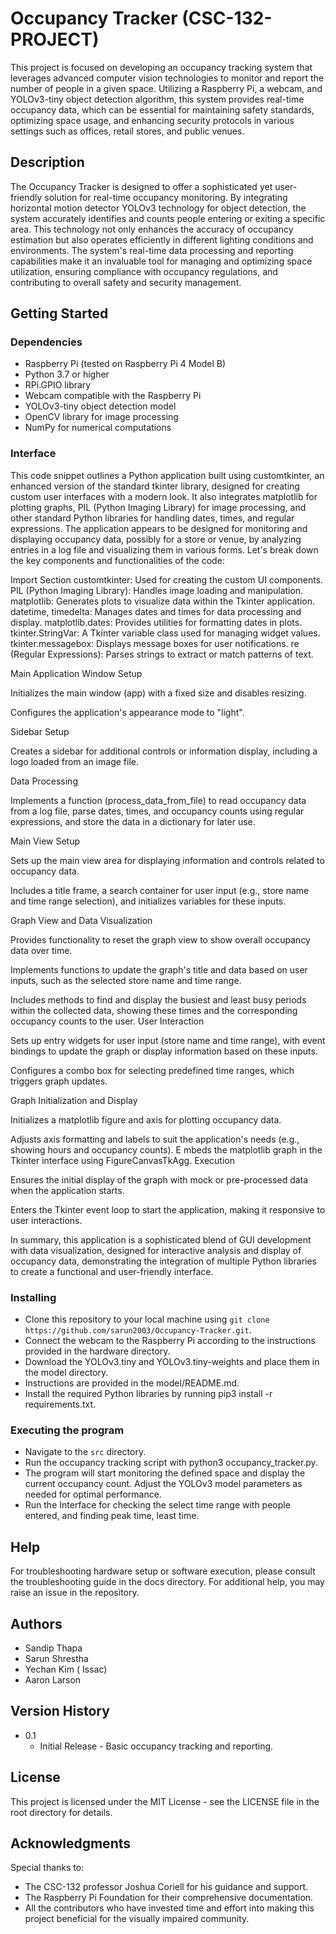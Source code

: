 # Occupancy Tracker (CSC-132-PROJECT)
This project is focused on developing an occupancy tracking system that leverages advanced computer vision technologies to monitor and report the number of people in a given space. Utilizing a Raspberry Pi, a webcam, and YOLOv3-tiny object detection algorithm, this system provides real-time occupancy data, which can be essential for maintaining safety standards, optimizing space usage, and enhancing security protocols in various settings such as offices, retail stores, and public venues.

## Description
The Occupancy Tracker is designed to offer a sophisticated yet user-friendly solution for real-time occupancy monitoring. By integrating horizontal motion detector YOLOv3 technology for object detection, the system accurately identifies and counts people entering or exiting a specific area. This technology not only enhances the accuracy of occupancy estimation but also operates efficiently in different lighting conditions and environments. The system's real-time data processing and reporting capabilities make it an invaluable tool for managing and optimizing space utilization, ensuring compliance with occupancy regulations, and contributing to overall safety and security management.

## Getting Started
### Dependencies
- Raspberry Pi (tested on Raspberry Pi 4 Model B)
- Python 3.7 or higher
- RPi.GPIO library
- Webcam compatible with the Raspberry Pi
- YOLOv3-tiny object detection model
- OpenCV library for image processing
- NumPy for numerical computations

### Interface
This code snippet outlines a Python application built using customtkinter, an enhanced version of the standard tkinter library, designed for creating custom user interfaces with a modern look. It also integrates matplotlib for plotting graphs, PIL (Python Imaging Library) for image processing, and other standard Python libraries for handling dates, times, and regular expressions. The application appears to be designed for monitoring and displaying occupancy data, possibly for a store or venue, by analyzing entries in a log file and visualizing them in various forms. Let's break down the key components and functionalities of the code:

Import Section
customtkinter: Used for creating the custom UI components.
PIL (Python Imaging Library): Handles image loading and manipulation.
matplotlib: Generates plots to visualize data within the Tkinter application.
datetime, timedelta: Manages dates and times for data processing and display.
matplotlib.dates: Provides utilities for formatting dates in plots.
tkinter.StringVar: A Tkinter variable class used for managing widget values.
tkinter.messagebox: Displays message boxes for user notifications.
re (Regular Expressions): Parses strings to extract or match patterns of text.

Main Application Window Setup

Initializes the main window (app) with a fixed size and disables resizing.

Configures the application's appearance mode to "light".

Sidebar Setup

Creates a sidebar for additional controls or information display, including a logo loaded from an image file.

Data Processing

Implements a function (process_data_from_file) to read occupancy data from a log file, parse dates, times, and occupancy counts using regular expressions, and store the data in a dictionary for later use.

Main View Setup

Sets up the main view area for displaying information and controls related to occupancy data.

Includes a title frame, a search container for user input (e.g., store name and time range selection), and initializes variables for these inputs.

Graph View and Data Visualization

Provides functionality to reset the graph view to show overall occupancy data over time.

Implements functions to update the graph's title and data based on user inputs, such as the selected store name and time range.

Includes methods to find and display the busiest and least busy periods within the collected data, showing these times and the corresponding occupancy counts to the user.
User Interaction

Sets up entry widgets for user input (store name and time range), with event bindings to update the graph or display information based on these inputs.

Configures a combo box for selecting predefined time ranges, which triggers graph updates.

Graph Initialization and Display

Initializes a matplotlib figure and axis for plotting occupancy data.

Adjusts axis formatting and labels to suit the application's needs (e.g., showing hours and occupancy counts).
E
mbeds the matplotlib graph in the Tkinter interface using FigureCanvasTkAgg.
Execution

Ensures the initial display of the graph with mock or pre-processed data when the application starts.

Enters the Tkinter event loop to start the application, making it responsive to user interactions.

In summary, this application is a sophisticated blend of GUI development with data visualization, designed for interactive analysis and display of occupancy data, demonstrating the integration of multiple Python libraries to create a functional and user-friendly interface.
  
### Installing
- Clone this repository to your local machine using `git clone https://github.com/sarun2003/Occupancy-Tracker.git`.
- Connect the webcam to the Raspberry Pi according to the instructions provided in the hardware directory.
- Download the YOLOv3.tiny and YOLOv3.tiny-weights and place them in the model directory.
- Instructions are provided in the model/README.md.
- Install the required Python libraries by running pip3 install -r requirements.txt.

### Executing the program
- Navigate to the `src` directory.
- Run the occupancy tracking script with python3 occupancy_tracker.py.
- The program will start monitoring the defined space and display the current occupancy count. Adjust the YOLOv3 model parameters as needed for optimal performance.
- Run the Interface for checking the select time range with people entered, and finding peak time, least time.

## Help
For troubleshooting hardware setup or software execution, please consult the troubleshooting guide in the docs directory.
For additional help, you may raise an issue in the repository.

## Authors
- Sandip Thapa
- Sarun Shrestha
- Yechan Kim ( Issac)
- Aaron Larson

## Version History
* 0.1
    * Initial Release - Basic occupancy tracking and reporting.

## License
This project is licensed under the MIT License - see the LICENSE file in the root directory for details.

## Acknowledgments
Special thanks to:
* The CSC-132 professor Joshua Coriell for his guidance and support.
* The Raspberry Pi Foundation for their comprehensive documentation.
* All the contributors who have invested time and effort into making this project beneficial for the visually impaired community.

  
